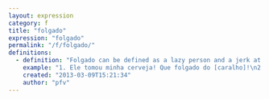 ```yaml
---
layout: expression
category: f
title: "folgado"
expression: "folgado"
permalink: "/f/folgado/"
definitions:
  - definition: "Folgado can be defined as a lazy person and a jerk at the same time. Folgados do not respect nor consider other people around them due to their selfish attitude. \nAn example of folgado is the character Charlie Harper (Two and a Half Man)."
    example: "1. Ele tomou minha cerveja! Que folgado do [caralho]!\n2. Ela \u00e9 muito folgada. S\u00f3 fica no facebook o dia todo."
    created: "2013-03-09T15:21:34"
    author: "pfv"
---
```

